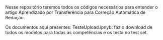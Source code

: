 Nesse repositório teremos todos os códigos necessários para entender o artigo Aprendizado por Transferência para Correção Automática de Redação. 

Os documentos aqui presentes:
TesteUpload.ipnyb: faz o download de todos os modelos para todas as competências e os testa no test set.
